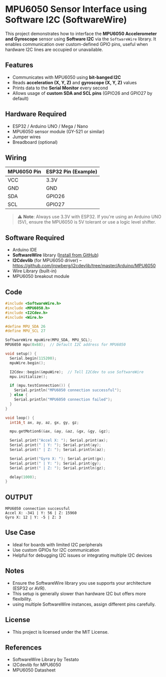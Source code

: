# MPU6050 Sensor Interface using Software I2C (SoftwareWire)

This project demonstrates how to interface the **MPU6050 Accelerometer and Gyroscope** sensor using **Software I2C** via the `SoftwareWire` library. It enables communication over custom-defined GPIO pins, useful when hardware I2C lines are occupied or unavailable.

## Features

- Communicates with MPU6050 using **bit-banged I2C**
- Reads **acceleration (X, Y, Z)** and **gyroscope (X, Y, Z)** values
- Prints data to the **Serial Monitor** every second
- Allows usage of **custom SDA and SCL pins** (GPIO26 and GPIO27 by default)

## Hardware Required

- ESP32 / Arduino UNO / Mega / Nano
- MPU6050 sensor module (GY-521 or similar)
- Jumper wires
- Breadboard (optional)

## Wiring

| MPU6050 Pin | ESP32 Pin (Example) |
|-------------|---------------------|
| VCC         | 3.3V                |
| GND         | GND                 |
| SDA         | GPIO26              |
| SCL         | GPIO27              |

> ⚠️ **Note**: Always use 3.3V with ESP32. If you're using an Arduino UNO (5V), ensure the MPU6050 is 5V tolerant or use a logic level shifter.

## Software Required

- Arduino IDE
- **SoftwareWire** library ([Install from GitHub](https://github.com/Testato/SoftwareWire))
- **I2Cdevlib** (for MPU6050 driver) – https://github.com/jrowberg/i2cdevlib/tree/master/Arduino/MPU6050
- Wire Library (built-in)
- MPU6050 breakout module

## Code

```c
#include <SoftwareWire.h>
#include <MPU6050.h>
#include <I2Cdev.h>
#include <Wire.h>

#define MPU_SDA 26
#define MPU_SCL 27

SoftwareWire mpuWire(MPU_SDA, MPU_SCL);
MPU6050 mpu(0x68);  // Default I2C address for MPU6050

void setup() {
  Serial.begin(115200);
  mpuWire.begin();

  I2Cdev::begin(&mpuWire);  // Tell I2Cdev to use SoftwareWire
  mpu.initialize();

  if (mpu.testConnection()) {
    Serial.println("MPU6050 connection successful");
  } else {
    Serial.println("MPU6050 connection failed");
  }
}

void loop() {
  int16_t ax, ay, az, gx, gy, gz;

  mpu.getMotion6(&ax, &ay, &az, &gx, &gy, &gz);

  Serial.print("Accel X: "); Serial.print(ax);
  Serial.print(" | Y: "); Serial.print(ay);
  Serial.print(" | Z: "); Serial.println(az);

  Serial.print("Gyro X: "); Serial.print(gx);
  Serial.print(" | Y: "); Serial.print(gy);
  Serial.print(" | Z: "); Serial.println(gz);

  delay(1000);
}
```

## OUTPUT

``` yash
MPU6050 connection successful
Accel X: -341 | Y: 56 | Z: 15960
Gyro X: 12 | Y: -5 | Z: 3
```
## Use Case

- Ideal for boards with limited I2C peripherals
- Use custom GPIOs for I2C communication
- Helpful for debugging I2C issues or integrating multiple I2C devices

## Notes
- Ensure the SoftwareWire library you use supports your architecture (ESP32 or AVR).
- This setup is generally slower than hardware I2C but offers more flexibility.
- using multiple SoftwareWire instances, assign different pins carefully.

## License

- This project is licensed under the MIT License.

## References

- SoftwareWire Library by Testato
- I2Cdevlib for MPU6050
- MPU6050 Datasheet

